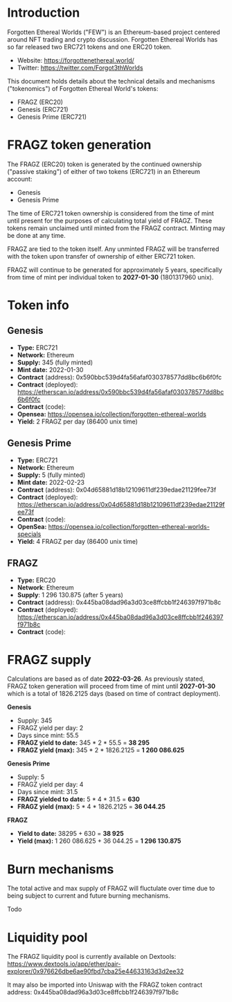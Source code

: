 # Introduction

Forgotten Ethereal Worlds ("FEW") is an Ethereum-based project centered around NFT trading and crypto discussion. Forgotten Ethereal Worlds has so far released two ERC721 tokens and one ERC20 token.

* Website: https://forgottenethereal.world/
* Twitter: https://twitter.com/Forgot3thWorlds

This document holds details about the technical details and mechanisms ("tokenomics") of Forgotten Ethereal World's tokens:
* FRAGZ (ERC20)
* Genesis (ERC721)
* Genesis Prime (ERC721)

# FRAGZ token generation
The FRAGZ (ERC20) token is generated by the continued ownership ("passive staking") of either of two tokens (ERC721) in an Ethereum account:
* Genesis
* Genesis Prime

The time of ERC721 token ownership is considered from the time of mint until present for the purposes of calculating total yield of FRAGZ.
These tokens remain unclaimed until minted from the FRAGZ contract. Minting may be done at any time. 

FRAGZ are tied to the token itself. Any unminted FRAGZ will be transferred with the token upon transfer of ownership of either ERC721 token.

FRAGZ will continue to be generated for approximately 5 years, specifically from time of mint per individual token to **2027-01-30** (1801317960 unix).

# Token info

## Genesis 
* **Type:** ERC721
* **Network:** Ethereum
* **Supply:** 345 (fully minted)
* **Mint date:** 2022-01-30
* **Contract** (address): 0x590bbc539d4fa56afaf030378577dd8bc6b6f0fc
* **Contract** (deployed): https://etherscan.io/address/0x590bbc539d4fa56afaf030378577dd8bc6b6f0fc
* **Contract** (code):
* **Opensea:** https://opensea.io/collection/forgotten-ethereal-worlds
* **Yield:** 2 FRAGZ per day (86400 unix time)

## Genesis Prime 
* **Type:** ERC721
* **Network:** Ethereum
* **Supply:** 5 (fully minted)
* **Mint date:** 2022-02-23
* **Contract** (address): 0x04d65881d18b12109611df239edae21129fee73f
* **Contract** (deployed): https://etherscan.io/address/0x04d65881d18b12109611df239edae21129fee73f
* **Contract** (code):
* **OpenSea:** https://opensea.io/collection/forgotten-ethereal-worlds-specials
* **Yield:** 4 FRAGZ per day (86400 unix time)

## FRAGZ

* **Type:** ERC20
* **Network**: Ethereum
* **Supply**: 1 296 130.875 (after 5 years)
* **Contract** (address): 0x445ba08dad96a3d03ce8ffcbb1f246397f971b8c
* **Contract** (deployed): https://etherscan.io/address/0x445ba08dad96a3d03ce8ffcbb1f246397f971b8c
* **Contract** (code):

# FRAGZ supply


Calculations are based as of date **2022-03-26**. As previously stated, FRAGZ token generation will proceed from time of mint until **2027-01-30** which is a total of 1826.2125 days (based on time of contract deployment).

**Genesis** 
* Supply: 345
* FRAGZ yield per day: 2
* Days since mint: 55.5 
* **FRAGZ yield to date:** 345 * 2 * 55.5 = **38 295**
* **FRAGZ yield (max):** 345 * 2 * 1826.2125 = **1 260 086.625**

**Genesis Prime**
*  Supply: 5
* FRAGZ yield per day: 4
*  Days since mint: 31.5
*  **FRAGZ yielded to date:** 5 * 4 * 31.5 = **630**
*  **FRAGZ yield (max):** 5 * 4 * 1826.2125 = **36 044.25**

**FRAGZ**
*  **Yield to date:** 38295 + 630 = **38 925**
*  **Yield (max):** 1 260 086.625 + 36 044.25 = **1 296 130.875**

# Burn mechanisms

The total active and max supply of FRAGZ will fluctulate over time due to being subject to current and future burning mechanisms.

Todo

# Liquidity pool

The FRAGZ liquidity pool is currently available on Dextools: https://www.dextools.io/app/ether/pair-explorer/0x976626dbe6ae90fbd7cba25e44633163d3d2ee32

It may also be imported into Uniswap with the FRAGZ token contract address: 0x445ba08dad96a3d03ce8ffcbb1f246397f971b8c

